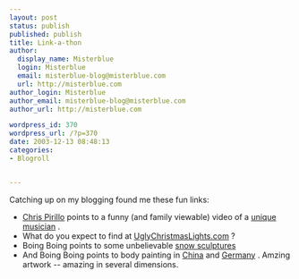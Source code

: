 ```yaml
---
layout: post
status: publish
published: publish
title: Link-a-thon
author:
  display_name: Misterblue
  login: Misterblue
  email: misterblue-blog@misterblue.com
  url: http://misterblue.com
author_login: Misterblue
author_email: misterblue-blog@misterblue.com
author_url: http://misterblue.com

wordpress_id: 370
wordpress_url: /?p=370
date: 2003-12-13 08:48:13
categories:
- Blogroll


---
```

<p>
Catching up on my blogging found me these fun links:
</p>
<ul>
<li>
<a href="http://chris.pirillo.com/archives/2003_12.html#008215">Chris Pirillo</a>
points to a funny (and family viewable) video of a 
<a href="http://www.hugi.is/hahradi/bigboxes.php?box_id=51208&f_id=681">unique musician</a>
.
</li>
<li>
What do you expect to find at
<a href="http://uglychristmaslights.com/">UglyChristmasLights.com</a>
?
</li>
<li>
<a href-"http://boingboing.net/">Boing Boing</a>
points to some unbelievable
<a href="http://www.themoens.com/Photos/Events/snowSculpture/y2003/main.htm">
  snow sculptures
</a>
</li>
<li>
And
<a href-"http://boingboing.net/">Boing Boing</a>
points to body painting in
<a href="http://news.xinhuanet.com/english/2003-12/12/content_1226474.htm">China</a>
and 
<a href="http://www.spirek.de/paint/">Germany</a>
.
Amzing artwork -- amazing in several dimensions.
</li>
<ul>
